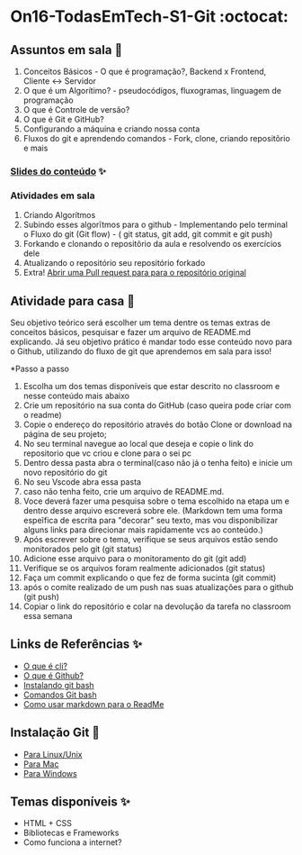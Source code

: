 # On16-TodasEmTech-S1-Git :octocat:

## Assuntos em sala  :metal:

1. Conceitos Básicos - O que é programação?, Backend x Frontend, Cliente <-> Servidor
2. O que é um Algorítimo? - pseudocódigos, fluxogramas, linguagem de programação
3. O que é Controle de versão?  
4. O que é  Git e GitHub? 
5. Configurando a máquina e criando nossa conta  
6. Fluxos do git e aprendendo comandos - Fork, clone, criando repositõrio e mais  

### [Slides do conteúdo](https://docs.google.com/presentation/d/1fA7hVbZUbIbbhfi5xhPFIwE5PVaN1NWizv8E5QoBJ-0/edit?usp=sharing) :sparkles:

### Atividades em sala

1. Criando Algorítmos 
2. Subindo esses algorĩtmos para o github - Implementando pelo terminal o Fluxo do git (Git flow) - ( git status, git add, git commit e git push)
3. Forkando e clonando o repositõrio da aula e resolvendo os exercícios dele
4.  Atualizando o repositório seu repositório forkado
5.  Extra! [Abrir uma Pull request para para o repositório original](https://github.com/grupy-sp/encontros/wiki/Como-sincronizar-o-seu-Fork-com-o-repo-principal)

## Atividade para casa :rocket:
 Seu objetivo teórico será escolher um tema dentre os temas extras de conceitos básicos, pesquisar e fazer um arquivo de README.md explicando. Já seu objetivo prático é mandar todo esse conteúdo novo para o Github, utilizando do fluxo de git que aprendemos em sala para isso!
 
*Passo a passo
1. Escolha um dos temas disponíveis que estar descrito no classroom e nesse conteúdo mais abaixo 
2.  Crie um repositório na sua conta do GitHub (caso queira pode criar com o readme)
3. Copie o endereço do repositório através do botão Clone or download na página de seu projeto;
4. No seu terminal navegue ao local que deseja e copie o link do repositorio que vc criou e clone para o sei pc 
5. Dentro dessa pasta abra o terminal(caso não já o tenha feito) e inicie um novo repositório do git
6. No seu Vscode abra essa pasta
8. caso não tenha feito, crie um arquivo de README.md.
9. Voce deverá fazer uma pesquisa sobre o tema escolhido na etapa um e dentro desse arquivo escreverá sobre ele. (Markdown tem uma forma espeĩfica de escrita para "decorar" seu texto, mas vou disponibilizar alguns links para direcionar mais rapidamente vcs ao conteúdo.)
10. Após escrever sobre o tema, verifique se seus arquivos estão sendo monitorados pelo git (git status)
11. Adicione esse arquivo para o monitoramento do git (git add)
12. Verifique se os arquivos foram realmente adicionados (git status)
13. Faça um commit explicando o que fez de forma sucinta (git commit)
14. após o comite realizado de um push nas suas atualizações para o github (git push) 
16. Copiar o link do repositório e colar na devolução da tarefa no classroom essa semana
 

## Links de Referências :sparkles:

* [O que é cli?](https://rockcontent.com/br/blog/cli/)
* [O que é Github?](https://www.youtube.com/watch?v=w3jLJU7DT5E)
* [Instalando git bash](https://www.webdevdrops.com/git-bash-como-instalar-usar/)
* [Comandos Git bash](https://comandosgit.github.io/)
* [Como usar markdown para o ReadMe](https://guides.github.com/pdfs/markdown-cheatsheet-online.pdf)

## Instalação Git :rocket:

* [Para Linux/Unix](https://git-scm.com/download/linux)
* [Para Mac](https://git-scm.com/download/mac)
* [Para Windows](https://git-scm.com/download/win)


## Temas disponíveis :sparkles:

* HTML + CSS
* Bibliotecas e Frameworks
* Como funciona a internet?



